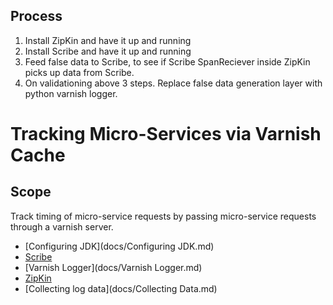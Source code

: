 ## Process ##

1. Install ZipKin and have it up and running
2. Install Scribe and have it up and running
3. Feed false data to Scribe, to see if Scribe SpanReciever inside ZipKin picks up data from Scribe.
4. On validationing above 3 steps. Replace false data generation layer with python varnish logger.


# Tracking Micro-Services via Varnish Cache #

## Scope ##

Track timing of micro-service requests by passing micro-service requests through a varnish server.


* [Configuring JDK](docs/Configuring JDK.md)
* [Scribe](docs/Scribe.md)
* [Varnish Logger](docs/Varnish Logger.md)
* [ZipKin](docs/ZipKin.md)
* [Collecting log data](docs/Collecting Data.md)
